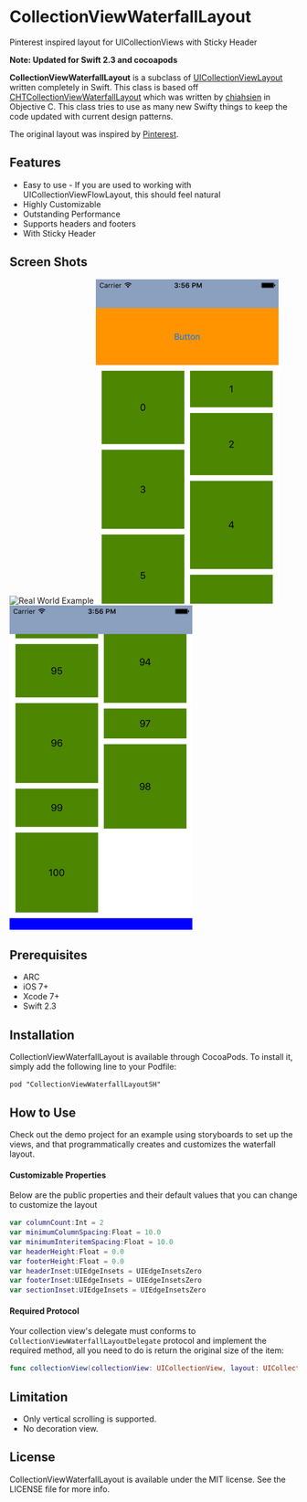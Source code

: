 CollectionViewWaterfallLayout
========================

Pinterest inspired layout for UICollectionViews with Sticky Header

**Note: Updated for Swift 2.3 and cocoapods**

**CollectionViewWaterfallLayout** is a subclass of [UICollectionViewLayout](https://developer.apple.com/library/ios/documentation/uikit/reference/UICollectionViewLayout_class/Reference/Reference.html) written completely in Swift. This class is based off [CHTCollectionViewWaterfallLayout](https://github.com/chiahsien/CHTCollectionViewWaterfallLayout) which was written by [chiahsien](https://github.com/chiahsien) in Objective C. This class tries to use as many new Swifty things to keep the code updated with current design patterns.

The original layout was inspired by [Pinterest](http://www.pinterest.com/).

Features
-----------
* Easy to use - If you are used to working with UICollectionViewFlowLayout, this should feel natural
* Highly Customizable
* Outstanding Performance
* Supports headers and footers
* With Sticky Header

Screen Shots
-----------
![Real World Example](/Screenshots/RealWorldExample.png?raw=true "Real World Example") 
![Demo Example Top](/Screenshots/DemoExample.png?raw=true "Demo Example Top")
![Demo Example Bottom](/Screenshots/DemoExampleSticky.png?raw=true "Demo Example Bottom")

Prerequisites
-----------
* ARC
* iOS 7+
* Xcode 7+
* Swift 2.3

Installation
-----------
CollectionViewWaterfallLayout is available through CocoaPods. To install it, simply add the following line to your Podfile:
```
pod "CollectionViewWaterfallLayoutSH"
```

How to Use
-----------
Check out the demo project for an example using storyboards to set up the views, and that programmatically creates and customizes the waterfall layout.

#### Customizable Properties
Below are the public properties and their default values that you can change to customize the layout
``` swift
var columnCount:Int = 2
var minimumColumnSpacing:Float = 10.0
var minimumInteritemSpacing:Float = 10.0
var headerHeight:Float = 0.0
var footerHeight:Float = 0.0
var headerInset:UIEdgeInsets = UIEdgeInsetsZero
var footerInset:UIEdgeInsets = UIEdgeInsetsZero
var sectionInset:UIEdgeInsets = UIEdgeInsetsZero
```

#### Required Protocol
Your collection view's delegate must conforms to `CollectionViewWaterfallLayoutDelegate` protocol and implement the required method, all you need to do is return the original size of the item:

``` swift
func collectionView(collectionView: UICollectionView, layout: UICollectionViewLayout, sizeForItemAtIndexPath indexPath: NSIndexPath) -> CGSize
```

Limitation
----------
* Only vertical scrolling is supported.
* No decoration view.

License
-------
CollectionViewWaterfallLayout is available under the MIT license. See the LICENSE file for more info.
